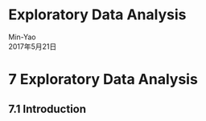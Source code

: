 # Exploratory Data Analysis
Min-Yao  
2017年5月21日  

# 7 Exploratory Data Analysis

## 7.1 Introduction
